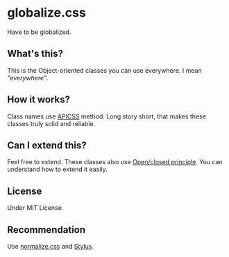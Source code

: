 globalize.css
=============

Have to be globalized.

## What's this?

This is the Object-oriented classes you can use everywhere. I mean _"everywhere"_.

## How it works?

Class names use [APICSS](https://byodkm.com/apicss/) method. Long story short, that makes these classes truly solid and reliable.

## Can I extend this?

Feel free to extend. These classes also use [Open/closed principle](http://en.wikipedia.org/wiki/Open/closed_principle). You can understand how to extend it easily.

## License
Under MIT License.

## Recommendation
Use [normalize.css](https://github.com/necolas/normalize.css/) and [Stylus](http://learnboost.github.io/stylus/).
